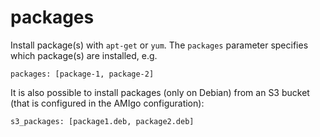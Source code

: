 # packages

Install package(s) with `apt-get` or `yum`. The `packages` parameter specifies which package(s) are installed, e.g.

```
packages: [package-1, package-2]
```

It is also possible to install packages (only on Debian) from an S3 bucket (that is configured in the AMIgo configuration):

```
s3_packages: [package1.deb, package2.deb]
```